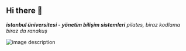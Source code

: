 ## Hi there 👋
***istanbul üniversitesi - yönetim bilişim sistemleri***
*pilates, biraz kodlama biraz da ranakuş*

![image description](https://media.licdn.com/dms/image/v2/D4D03AQFTTaj9t5ldTg/profile-displayphoto-shrink_200_200/profile-displayphoto-shrink_200_200/0/1725046725376?e=2147483647&v=beta&t=CPb44v2ms_RcuSbJWjrScn8Bg5J3H_DscN5pQoIVJ6U)

<!--
**iremkay/iremkay** is a ✨ _special_ ✨ repository because its `README.md` (this file) appears on your GitHub profile.
